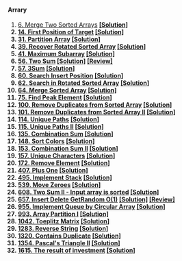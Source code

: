 #### Arrary
1. [6. Merge Two Sorted Arrays](https://www.lintcode.com/problem/merge-two-sorted-arrays/description) [<b>[Solution]<b>]()
2. [14. First Position of Target](https://www.lintcode.com/problem/first-position-of-target/description) [<b>[Solution]<b>]()
3. [31. Partition Array](https://www.lintcode.com/problem/partition-array/description) [<b>[Solution]<b>]()
4. [39. Recover Rotated Sorted Array](https://www.lintcode.com/problem/recover-rotated-sorted-array/) [<b>[Solution]<b>]()
5. [41. Maximum Subarray](https://www.lintcode.com/problem/maximum-subarray/description) [<b>[Solution]<b>]()
6. [56. Two Sum](https://www.lintcode.com/problem/two-sum/) [<b>[Solution]<b>]() [<b>[Review]<b>](https://dataleoz.com/lintcode-two-sum/)
7. [57. 3Sum](https://www.lintcode.com/problem/3sum/) [<b>[Solution]<b>]()
8. [60. Search Insert Position](https://www.lintcode.com/problem/search-insert-position/) [<b>[Solution]<b>]()
9. [62. Search in Rotated Sorted Array](https://www.lintcode.com/problem/search-in-rotated-sorted-array/) [<b>[Solution]<b>]()
10. [64. Merge Sorted Array](https://www.lintcode.com/problem/merge-sorted-array/) [<b>[Solution]<b>]()
11. [75. Find Peak Element](https://www.lintcode.com/problem/find-peak-element/) [<b>[Solution]<b>]()
12. [100. Remove Duplicates from Sorted Array](https://www.lintcode.com/problem/remove-duplicates-from-sorted-array/) [<b>[Solution]<b>]()
13. [101. Remove Duplicates from Sorted Array II](https://www.lintcode.com/problem/remove-duplicates-from-sorted-array-ii/) [<b>[Solution]<b>]()
14. [114. Unique Paths](https://www.lintcode.com/problem/unique-paths/) [<b>[Solution]<b>]()
15. [115. Unique Paths II](https://www.lintcode.com/problem/unique-paths-ii/) [<b>[Solution]<b>]()
16. [135. Combination Sum](https://www.lintcode.com/problem/combination-sum/) [<b>[Solution]<b>]()
17. [148. Sort Colors](https://www.lintcode.com/problem/sort-colors/) [<b>[Solution]<b>]()
18. [153. Combination Sum II](https://www.lintcode.com/problem/combination-sum-ii/) [<b>[Solution]<b>]()
19. [157. Unique Characters](https://www.lintcode.com/problem/unique-characters/) [<b>[Solution]<b>]()
20. [172. Remove Element](https://www.lintcode.com/problem/remove-element/) [<b>[Solution]<b>]()
21. [407. Plus One](https://www.lintcode.com/problem/plus-one/) [<b>[Solution]<b>]()
22. [495. Implement Stack](https://www.lintcode.com/problem/implement-stack/) [<b>[Solution]<b>]()
23. [539. Move Zeroes](https://www.lintcode.com/problem/move-zeroes/) [<b>[Solution]<b>]()
24. [608. Two Sum II - Input array is sorted](https://www.lintcode.com/problem/two-sum-ii-input-array-is-sorted/) [<b>[Solution]<b>]()
25. [657. Insert Delete GetRandom O(1)](https://www.lintcode.com/problem/insert-delete-getrandom-o1/) [<b>[Solution]<b>]() [<b>[Review]<b>](https://dataleoz.com/lintcode-insert-delete-getrandom/)
26. [955. Implement Queue by Circular Array](https://www.lintcode.com/problem/implement-queue-by-circular-array/) [<b>[Solution]<b>]()
27. [993. Array Partition I](https://www.lintcode.com/problem/array-partition-i/) [<b>[Solution]<b>]()
28. [1042. Toeplitz Matrix](https://www.lintcode.com/problem/toeplitz-matrix/) [<b>[Solution]<b>]()
29. [1283. Reverse String](https://www.lintcode.com/problem/reverse-string/) [<b>[Solution]<b>]()
30. [1320. Contains Duplicate](https://www.lintcode.com/problem/contains-duplicate/description) [<b>[Solution]<b>]()
31. [1354. Pascal's Triangle II](https://www.lintcode.com/problem/pascals-triangle-ii/) [<b>[Solution]<b>]()
32. [1615. The result of investment](https://www.lintcode.com/problem/the-result-of-investment/) [<b>[Solution]<b>]()